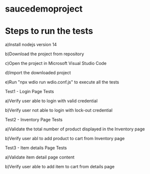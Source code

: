 # saucedemoproject

# Steps to run the tests

a)Install nodejs version 14

b)Download the project from repository

c)Open the project in Microsoft Visual Studio Code

d)Import the downloaded project

e)Run "npx wdio run wdio.conf.js" to execute all the tests

Test1 - Login Page Tests

a)Verify user able to login with valid credential

b)Verify user not able to login with lock-out credential

Test2 - Inventory Page Tests

a)Validate the total number of product displayed in the Inventory page

b)Verify user abl to add product to cart from Inventory page

Test3 - Item details Page Tests

a)Validate item detail page content

b)Verify user able to add item to cart from details page
